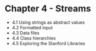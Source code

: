 Chapter 4 - Streams
===================

* 4.1 Using strings as abstract values
* 4.2 Formatted input
* 4.3 Data files
* 4.4 Class hierarchies
* 4.5 Exploring the Stanford Libraries